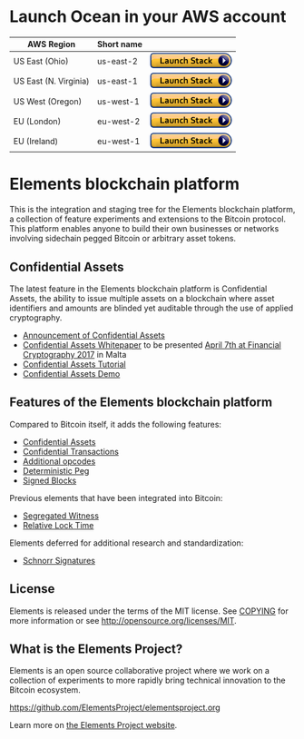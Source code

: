 Launch Ocean in your AWS account
=================================

| AWS Region | Short name | | 
| -- | -- | -- |
| US East (Ohio) | us-east-2 | [![cloudformation-launch-button](images/cloudformation-launch-stack.png)](https://console.aws.amazon.com/cloudformation/home?region=us-east-2#/stacks/new?stackName=Ocean&templateURL=https://s3.eu-west-2.amazonaws.com/cb-awsocs/ocean-network.template.yaml) |
| US East (N. Virginia) | us-east-1 | [![cloudformation-launch-button](images/cloudformation-launch-stack.png)](https://console.aws.amazon.com/cloudformation/home?region=us-east-1#/stacks/new?stackName=Ocean&templateURL=https://s3.eu-west-2.amazonaws.com/cb-awsocs/ocean-network.template.yaml) |
| US West (Oregon) | us-west-1 | [![cloudformation-launch-button](images/cloudformation-launch-stack.png)](https://console.aws.amazon.com/cloudformation/home?region=us-west-1#/stacks/new?stackName=Ocean&templateURL=https://s3.eu-west-2.amazonaws.com/cb-awsocs/ocean-network.template.yaml) |
| EU (London) | eu-west-2 | [![cloudformation-launch-button](images/cloudformation-launch-stack.png)](https://console.aws.amazon.com/cloudformation/home?region=eu-west-2#/stacks/new?stackName=Ocean&templateURL=https://s3.eu-west-2.amazonaws.com/cb-awsocs/ocean-network.template.yaml) |
| EU (Ireland) | eu-west-1 | [![cloudformation-launch-button](images/cloudformation-launch-stack.png)](https://console.aws.amazon.com/cloudformation/home?region=eu-west-1#/stacks/new?stackName=Ocean&templateURL=https://s3.eu-west-2.amazonaws.com/cb-awsocs/ocean-network.template.yaml) |


Elements blockchain platform
=================================
This is the integration and staging tree for the Elements blockchain platform,
a collection of feature experiments and extensions to the Bitcoin protocol.
This platform enables anyone to build their own businesses or networks
involving sidechain pegged Bitcoin or arbitrary asset tokens.

Confidential Assets
----------------
The latest feature in the Elements blockchain platform is Confidential Assets,
the ability to issue multiple assets on a blockchain where asset identifiers
and amounts are blinded yet auditable through the use of applied cryptography.

 * [Announcement of Confidential Assets](https://blockstream.com/2017/04/03/blockstream-releases-elements-confidential-assets.html)
 * [Confidential Assets Whitepaper](https://blockstream.com/bitcoin17-final41.pdf) to be presented [April 7th at Financial Cryptography 2017](http://fc17.ifca.ai/bitcoin/schedule.html) in Malta
 * [Confidential Assets Tutorial](contrib/assets_tutorial/assets_tutorial.sh)
 * [Confidential Assets Demo](https://github.com/ElementsProject/confidential-assets-demo)

Features of the Elements blockchain platform
----------------

Compared to Bitcoin itself, it adds the following features:
 * [Confidential Assets][asset-issuance]
 * [Confidential Transactions][confidential-transactions]
 * [Additional opcodes][opcodes]
 * [Deterministic Peg][deterministic-peg]
 * [Signed Blocks][signed-blocks]

Previous elements that have been integrated into Bitcoin:
 * [Segregated Witness][segregated-witness]
 * [Relative Lock Time][relative-lock-time]

Elements deferred for additional research and standardization:
 * [Schnorr Signatures][schnorr-signatures]

License
-------
Elements is released under the terms of the MIT license. See [COPYING](COPYING) for more
information or see http://opensource.org/licenses/MIT.

[confidential-transactions]: https://www.elementsproject.org/elements/confidential-transactions
[segregated-witness]: https://www.elementsproject.org/elements/segregated-witness
[relative-lock-time]: https://www.elementsproject.org/elements/relative-lock-time
[schnorr-signatures]: https://www.elementsproject.org/elements/schnorr-signatures
[opcodes]: https://www.elementsproject.org/elements/opcodes
[deterministic-peg]: https://www.elementsproject.org/elements/deterministic-pegs
[signed-blocks]: https://www.elementsproject.org/elements/signed-blocks
[asset-issuance]: https://www.elementsproject.org/elements/asset-issuance

What is the Elements Project?
-----------------
Elements is an open source collaborative project where we work on a collection
of experiments to more rapidly bring technical innovation to the Bitcoin ecosystem.

https://github.com/ElementsProject/elementsproject.org

Learn more on [the Elements Project website](https://www.elementsproject.org).
